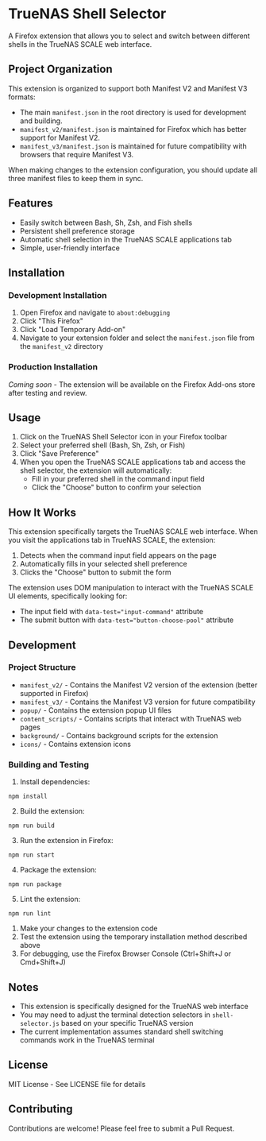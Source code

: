 # TrueNAS Shell Selector

A Firefox extension that allows you to select and switch between different shells in the TrueNAS SCALE web interface.

## Project Organization

This extension is organized to support both Manifest V2 and Manifest V3 formats:

- The main `manifest.json` in the root directory is used for development and building.
- `manifest_v2/manifest.json` is maintained for Firefox which has better support for Manifest V2.
- `manifest_v3/manifest.json` is maintained for future compatibility with browsers that require Manifest V3.

When making changes to the extension configuration, you should update all three manifest files to keep them in sync.

## Features

- Easily switch between Bash, Sh, Zsh, and Fish shells
- Persistent shell preference storage
- Automatic shell selection in the TrueNAS SCALE applications tab
- Simple, user-friendly interface

## Installation

### Development Installation

1. Open Firefox and navigate to `about:debugging`
2. Click "This Firefox"
3. Click "Load Temporary Add-on"
4. Navigate to your extension folder and select the `manifest.json` file from the `manifest_v2` directory

### Production Installation

*Coming soon* - The extension will be available on the Firefox Add-ons store after testing and review.

## Usage

1. Click on the TrueNAS Shell Selector icon in your Firefox toolbar
2. Select your preferred shell (Bash, Sh, Zsh, or Fish)
3. Click "Save Preference"
4. When you open the TrueNAS SCALE applications tab and access the shell selector, the extension will automatically:
   - Fill in your preferred shell in the command input field
   - Click the "Choose" button to confirm your selection

## How It Works

This extension specifically targets the TrueNAS SCALE web interface. When you visit the applications tab in TrueNAS SCALE, the extension:

1. Detects when the command input field appears on the page
2. Automatically fills in your selected shell preference
3. Clicks the "Choose" button to submit the form

The extension uses DOM manipulation to interact with the TrueNAS SCALE UI elements, specifically looking for:
- The input field with `data-test="input-command"` attribute
- The submit button with `data-test="button-choose-pool"` attribute

## Development

### Project Structure

- `manifest_v2/` - Contains the Manifest V2 version of the extension (better supported in Firefox)
- `manifest_v3/` - Contains the Manifest V3 version for future compatibility
- `popup/` - Contains the extension popup UI files
- `content_scripts/` - Contains scripts that interact with TrueNAS web pages
- `background/` - Contains background scripts for the extension
- `icons/` - Contains extension icons

### Building and Testing

1. Install dependencies:
```
npm install
```

2. Build the extension:
```
npm run build
```

3. Run the extension in Firefox:
```
npm run start
```

4. Package the extension:
```
npm run package
```

5. Lint the extension:
```
npm run lint
```

1. Make your changes to the extension code
2. Test the extension using the temporary installation method described above
3. For debugging, use the Firefox Browser Console (Ctrl+Shift+J or Cmd+Shift+J)

## Notes

- This extension is specifically designed for the TrueNAS web interface
- You may need to adjust the terminal detection selectors in `shell-selector.js` based on your specific TrueNAS version
- The current implementation assumes standard shell switching commands work in the TrueNAS terminal

## License

MIT License - See LICENSE file for details

## Contributing

Contributions are welcome! Please feel free to submit a Pull Request.
